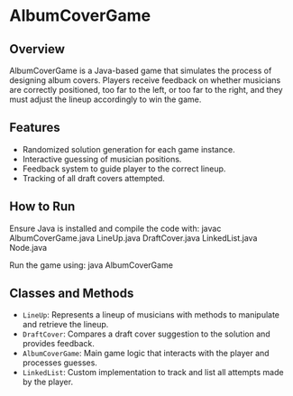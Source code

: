 # AlbumCoverGame

## Overview
AlbumCoverGame is a Java-based game that simulates the process of designing album covers. Players receive feedback on whether musicians are correctly positioned, too far to the left, or too far to the right, and they must adjust the lineup accordingly to win the game.

## Features
- Randomized solution generation for each game instance.
- Interactive guessing of musician positions.
- Feedback system to guide player to the correct lineup.
- Tracking of all draft covers attempted.

## How to Run
Ensure Java is installed and compile the code with: javac AlbumCoverGame.java LineUp.java DraftCover.java LinkedList.java Node.java

Run the game using: java AlbumCoverGame


## Classes and Methods
- `LineUp`: Represents a lineup of musicians with methods to manipulate and retrieve the lineup.
- `DraftCover`: Compares a draft cover suggestion to the solution and provides feedback.
- `AlbumCoverGame`: Main game logic that interacts with the player and processes guesses.
- `LinkedList`: Custom implementation to track and list all attempts made by the player.





